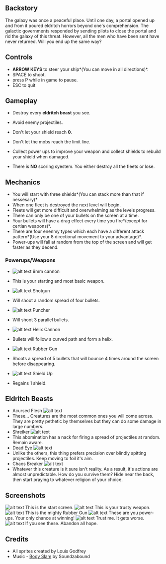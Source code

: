 ## Backstory
The galaxy was once a peaceful place. Until one day, a portal opened up 
and from it poured eldritch horrors beyond one's comprehension. The galactic 
governments responded by sending pilots to close the portal and rid the 
galaxy of this threat. However, all the men who have been sent have 
never returned. Will you end up the same way?

## Controls
* **ARROW KEYS** to steer your ship*(You can move in all directions)*.
* SPACE to shoot.
* press P while in game to pause.
* ESC to quit

## Gameplay
* Destroy every **eldritch beast** you see.
* Avoid enemy projectiles.

* Don't let your shield reach **0**.
* Don't let the mobs reach the limit line.
* Collect power ups to improve your weapon and collect shields to rebuild your shield when damaged.

* There is **NO** scoring syestem. You either destroy all the fleets or lose. 

## Mechanics

* You will start with three shields*(You can stack more than that if nessesary)*
* When one fleet is destroyed the next level will begin.
* Fleets will get more difficult and overwhelming as the levels progress. 
* There can only be one of your bullets on the screen at a time.
* Your bullets will have a drag effect every time you fire*(except for certian weapons)*.
* There are four enenmy types which each have a different attack pattern*(Use your 8 directional movement to your advantage)*.
* Power-ups will fall at random from the top of the screen and will get faster as they decend.

### Powerups/Weapons
* ![alt text](https://raw.githubusercontent.com/lginn26/Eldritch-Shooter/master/assets/images/powerup.png) 9mm cannon
- This is your starting and most basic weapon.
* ![alt text](https://raw.githubusercontent.com/lginn26/Eldritch-Shooter/master/assets/images/shotgun_powerup.png) Shotgun
- Will shoot a random spread of four bullets.
* ![alt text](https://raw.githubusercontent.com/lginn26/Eldritch-Shooter/master/assets/images/puncher_powerup.png) Puncher
- Will shoot 3 parallel bullets.
* ![alt text](https://raw.githubusercontent.com/lginn26/Eldritch-Shooter/master/assets/images/helix_powerup.png) Helix Cannon
- Bullets will follow a curved path and form a helix.
* ![alt text](https://raw.githubusercontent.com/lginn26/Eldritch-Shooter/master/assets/images/bouncer_powerup.png) Rubber Gun
- Shoots a spread of 5 bullets that will bounce 4 times around the screen before disappearing. 
* ![alt text](https://raw.githubusercontent.com/lginn26/Eldritch-Shooter/master/assets/images/shield_up.png) Shield Up
- Regains 1 shield.

## Eldritch Beasts
* Acursed Flesh 
![alt text](https://raw.githubusercontent.com/lginn26/Eldritch-Shooter/master/assets/images/eldritch_basic.png)
* These... Creatures are the most common ones you will come across. They are pretty pethetic by themselves but they can do some damage in large numbers.
* Shreiker
![alt text](https://raw.githubusercontent.com/lginn26/Eldritch-Shooter/master/assets/images/eldritch_triplespitter.png)
* This abomination has a nack for firing a spread of projectiles at random. Remain aware.
* Dead Eye
![alt text](https://raw.githubusercontent.com/lginn26/Eldritch-Shooter/master/assets/images/eldritch_sniper.png)
* Unlike the others, this thing prefers precision over blindly spitting projectiles. Keep moving to foil it's aim.
* Chaos Breaker
![alt text](https://raw.githubusercontent.com/lginn26/Eldritch-Shooter/master/assets/images/chaos_breaker.png)
* Whatever this creature is it sure isn't reality. As a result, it's actions are almost unpredictable. How do you survive them? Hide near the back, then start praying to whatever religion of your choice.

## Screenshots
![alt text](https://raw.githubusercontent.com/lginn26/Eldritch-Shooter/master/assets/images/EldritchShooter(1).PNG)
This is the start screen.
![alt text](https://raw.githubusercontent.com/lginn26/Eldritch-Shooter/master/assets/images/EldritchShooter(2).PNG)
This is your trusty weapon.
![alt text](https://raw.githubusercontent.com/lginn26/Eldritch-Shooter/master/assets/images/EldritchShooter(3).PNG)
This is the mighty Rubber Gun
![alt text](https://raw.githubusercontent.com/lginn26/Eldritch-Shooter/master/assets/images/EldritchShooter(4).PNG)
These are you power-ups. Your only chance at winning!
![alt text](https://raw.githubusercontent.com/lginn26/Eldritch-Shooter/master/assets/images/EldritchShooter(5).PNG)
Trust me. It gets worse.
![alt text](https://raw.githubusercontent.com/lginn26/Eldritch-Shooter/master/assets/images/EldritchShooter(6).PNG)
If you see these. Abandon all hope.

## Credits
* All sprites created by Louis Godfrey
* Music - [Body Slam](http://www.soundzabound.com/category/rock) by Soundzabound
